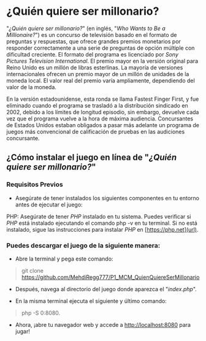 # ¿Quién quiere ser millonario?
  "_¿Quién quiere ser millonario?_" (en inglés, "_Who Wants to Be a Millionaire?_") es un concurso de televisión basado en el formato de preguntas y respuestas, que ofrece grandes premios monetarios por responder correctamente a una serie de preguntas de opción múltiple con dificultad creciente. El formato del programa es licenciado por _Sony Pictures Television International_. El premio mayor en la versión original para Reino Unido es un millón de libras esterlinas. La mayoría de versiones internacionales ofrecen un premio mayor de un millón de unidades de la moneda local. El valor real del premio varía ampliamente, dependiendo del valor de la moneda.

  En la versión estadounidense, esta ronda se llama Fastest Finger First, y fue eliminado cuando el programa se trasladó a la distribución sindicado en 2002, debido a los límites de longitud episodio, sin embargo, devuelve cada vez que el programa vuelve a la hora de máxima audiencia. Concursantes de Estados Unidos estaban obligados a pasar más adelante un programa de juegos más convencional de calificación de pruebas en las audiciones concursante.


## ¿Cómo instalar el juego en línea de "_¿Quién quiere ser millonario?_"

### Requisitos Previos
- Asegúrate de tener instalados los siguientes componentes en tu entorno antes de ejecutar el juego:

PHP: Asegúrate de tener _PHP_ instalado en tu sistema. Puedes verificar si _PHP_ está instalado ejecutando el comando php -v en tu terminal. Si no está instalado, sigue las instrucciones para instalar _PHP_ en [https://php.net](url).


### Puedes descargar el juego de la siguiente manera:
- Abre la terminal y pega este comando:
> git clone https://github.com/MehdiRegg777/P1_MCM_QuienQuiereSerMillonario

- Después, navega al directorio del juego donde aparezca el "_index.php_".

- En la misma terminal ejecuta el siguiente y último comando:
> php -S 0:8080.

- Ahora, ¡abre tu navegador web y accede a [http://localhost:8080](url) para jugar!
